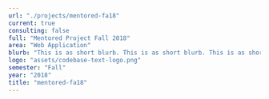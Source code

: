```yaml
---
url: "./projects/mentored-fa18"
current: true
consulting: false
full: "Mentored Project Fall 2018"
area: "Web Application"
blurb: "This is as short blurb. This is as short blurb. This is as short blurb. This is as short blurb. This is as short blurb"
logo: "assets/codebase-text-logo.png"
semester: "Fall"
year: "2018"
title: "mentored-fa18"
---
```

